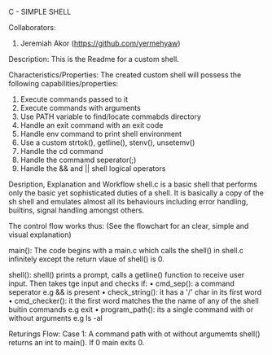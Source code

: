 C - SIMPLE SHELL


Collaborators:
1. Jeremiah Akor (https://github.com/yermehyaw)


Description:
This is the Readme for a custom shell.


Characteristics/Properties:
The created custom shell will possess the following capabilities/properties:
1. Execute commands passed to it
2. Execute commands with arguments
3. Use PATH variable to find/locate commabds directory
4. Handle an exit command with an exit code
5. Handle env command to print shell environment
6. Use a custom strtok(), getline(), stenv(), unsetemv()
7. Handle the cd command
8. Handle the commamd seperator(;)
9. Handle the && and || shell logical operators


Desription, Explanation and Workflow
shell.c is  a basic shell that performs only the basic yet sophisticated
duties of a shell. It is basically a copy of the sh shell and emulates
almost all its  behaviours including error handling, builtins, signal handling
amongst others.

The control flow works thus:
(See the flowchart for an clear, simple and visual explanation)


main(): The code begins with a main.c which calls the shell() in shell.c
infinitely except the return vlaue of shell() is 0.

shell(): shell() prints a prompt, calls a getline() function to receive
user input. Then takes tge input and checks if:
• cmd_sep(): a command seperator e.g && is present
• check_string(): it has a '/' char in its first word
• cmd_checker(): it the first word matches the the name of any of the shell
buitin commands e.g exit
• program_path(): its a single command with or without  arguments e.g ls -al


Returings Flow:
Case 1: A command path with ot without argumemts
shell() returns an int to main(). If 0 main exits 0.
